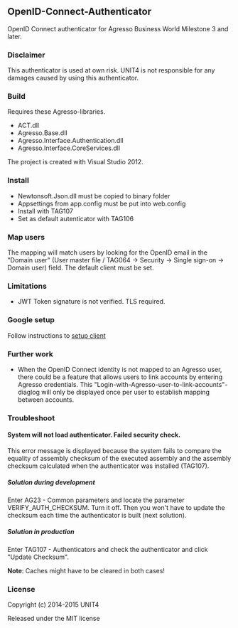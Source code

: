 OpenID-Connect-Authenticator
----------------------------

OpenID Connect authenticator for Agresso Business World Milestone 3 and later.

### Disclaimer

This authenticator is used at own risk. UNIT4 is not responsible for any damages caused by using 
this authenticator.

### Build

Requires these Agresso-libraries. 

* ACT.dll
* Agresso.Base.dll
* Agresso.Interface.Authentication.dll
* Agresso.Interface.CoreServices.dll

The project is created with Visual Studio 2012.

### Install

* Newtonsoft.Json.dll must be copied to binary folder
* Appsettings from app.config must be put into web.config
* Install with TAG107
* Set as default autenticator with TAG106

### Map users

The mapping will match users by looking for the OpenID email in the "Domain user" (User master file / TAG064 -> Security -> Single sign-on -> Domain user) field. The default client must be set.

### Limitations

* JWT Token signature is not verified. TLS required.

### Google setup

Follow instructions to [setup client](https://developers.google.com/accounts/docs/OAuth2Login?hl=no#appsetup)

### Further work

* When the OpenID Connect identity is not mapped to an Agresso user, there could be a feature that allows users to link accounts by entering Agresso credentials. This "Login-with-Agresso-user-to-link-accounts"-diaglog will only be displayed once per user to establish mapping between accounts.

### Troubleshoot

#### System will not load authenticator. Failed security check.

This error message is displayed because the system fails to compare the equality of assembly checksum of the executed assembly and the assembly checksum calculated when the authenticator was installed (TAG107).

##### Solution during development

Enter AG23 - Common parameters and locate the parameter VERIFY_AUTH_CHECKSUM. Turn it off. Then you won't have to update the checksum each time the authenticator is built (next solution).

##### Solution in production

Enter TAG107 - Authenticators and check the authenticator and click "Update Checksum". 

**Note**: Caches might have to be cleared in both cases!

### License

Copyright (c) 2014-2015 UNIT4

Released under the MIT license